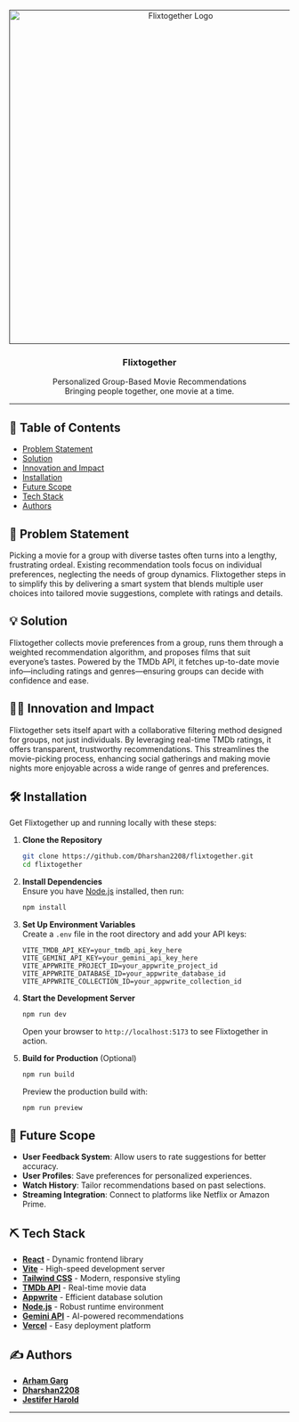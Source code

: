 <p align="center">
  <a href="" rel="noopener">
    <img src="https://i.imgur.com/AZ2iWek.png" alt="Flixtogether Logo" width="600">
  </a>
</p>

<h3 align="center">Flixtogether</h3>

<p align="center">
  Personalized Group-Based Movie Recommendations<br>
  Bringing people together, one movie at a time.
</p>

---

## 📝 Table of Contents

- [Problem Statement](#problem-statement)
- [Solution](#solution)
- [Innovation and Impact](#innovation-and-impact)
- [Installation](#installation)
- [Future Scope](#future-scope)
- [Tech Stack](#tech-stack)
- [Authors](#authors)

## 🧐 Problem Statement <a name="problem-statement"></a>

Picking a movie for a group with diverse tastes often turns into a lengthy, frustrating ordeal. Existing recommendation tools focus on individual preferences, neglecting the needs of group dynamics. Flixtogether steps in to simplify this by delivering a smart system that blends multiple user choices into tailored movie suggestions, complete with ratings and details.

## 💡 Solution <a name="solution"></a>

Flixtogether collects movie preferences from a group, runs them through a weighted recommendation algorithm, and proposes films that suit everyone’s tastes. Powered by the TMDb API, it fetches up-to-date movie info—including ratings and genres—ensuring groups can decide with confidence and ease.

## 👨‍💻 Innovation and Impact <a name="innovation-and-impact"></a>

Flixtogether sets itself apart with a collaborative filtering method designed for groups, not just individuals. By leveraging real-time TMDb ratings, it offers transparent, trustworthy recommendations. This streamlines the movie-picking process, enhancing social gatherings and making movie nights more enjoyable across a wide range of genres and preferences.

## 🛠️ Installation <a name="installation"></a>

Get Flixtogether up and running locally with these steps:

1. **Clone the Repository**  
   ```bash
   git clone https://github.com/Dharshan2208/flixtogether.git
   cd flixtogether
   ```

2. **Install Dependencies**  
   Ensure you have [Node.js](https://nodejs.org/) installed, then run:  
   ```bash
   npm install
   ```

3. **Set Up Environment Variables**  
   Create a `.env` file in the root directory and add your API keys:  
   ```env
   VITE_TMDB_API_KEY=your_tmdb_api_key_here
   VITE_GEMINI_API_KEY=your_gemini_api_key_here
   VITE_APPWRITE_PROJECT_ID=your_appwrite_project_id
   VITE_APPWRITE_DATABASE_ID=your_appwrite_database_id
   VITE_APPWRITE_COLLECTION_ID=your_appwrite_collection_id
   
   ```

4. **Start the Development Server**  
   ```bash
   npm run dev
   ```
   Open your browser to `http://localhost:5173` to see Flixtogether in action.

5. **Build for Production** (Optional)  
   ```bash
   npm run build
   ```
   Preview the production build with:  
   ```bash
   npm run preview
   ```

## 🚀 Future Scope <a name="future-scope"></a>

- **User Feedback System**: Allow users to rate suggestions for better accuracy.
- **User Profiles**: Save preferences for personalized experiences.
- **Watch History**: Tailor recommendations based on past selections.
- **Streaming Integration**: Connect to platforms like Netflix or Amazon Prime.

## ⛏️ Tech Stack <a name="tech-stack"></a>

- **[React](https://reactjs.org/)** - Dynamic frontend library
- **[Vite](https://vite.dev/)** - High-speed development server
- **[Tailwind CSS](https://tailwindcss.com/)** - Modern, responsive styling
- **[TMDb API](https://developer.themoviedb.org/docs/getting-started)** - Real-time movie data
- **[Appwrite](https://www.appwrite.io/)** - Efficient database solution
- **[Node.js](https://nodejs.org/)** - Robust runtime environment
- **[Gemini API](https://ai.google.dev/gemini-api/docs)** - AI-powered recommendations
- **[Vercel](https://vercel.com/)** - Easy deployment platform

## ✍️ Authors <a name="authors"></a>

- **[Arham Garg](https://github.com/arhamgarg)** 
- **[Dharshan2208](https://github.com/Dharshan2208)** 
- **[Jestifer Harold](https://github.com/JestiferHarold)** 
---

